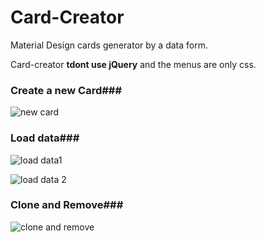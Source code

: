 # Card-Creator
Material Design cards generator by a data form.

Card-creator **tdont use jQuery** and the menus are only css.

### Create a new Card###
![new card](http://delvallejonatan.com/cardcreator/img/1.png=250x)

### Load data###
![load data1](http://delvallejonatan.com/cardcreator/img/2.png=250x)

![load data 2](http://delvallejonatan.com/cardcreator/img/3.png=250x)

### Clone and Remove###
![clone and remove](http://delvallejonatan.com/cardcreator/img/4.png=250x)

